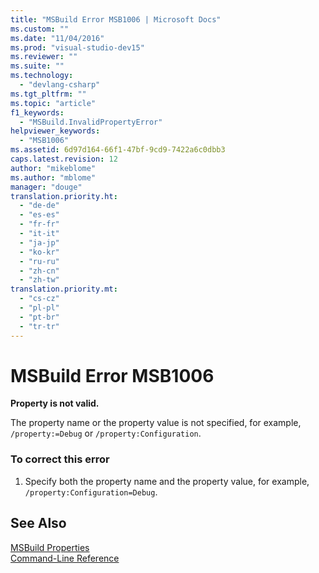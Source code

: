 ```yaml
---
title: "MSBuild Error MSB1006 | Microsoft Docs"
ms.custom: ""
ms.date: "11/04/2016"
ms.prod: "visual-studio-dev15"
ms.reviewer: ""
ms.suite: ""
ms.technology: 
  - "devlang-csharp"
ms.tgt_pltfrm: ""
ms.topic: "article"
f1_keywords: 
  - "MSBuild.InvalidPropertyError"
helpviewer_keywords: 
  - "MSB1006"
ms.assetid: 6d97d164-66f1-47bf-9cd9-7422a6c0dbb3
caps.latest.revision: 12
author: "mikeblome"
ms.author: "mblome"
manager: "douge"
translation.priority.ht: 
  - "de-de"
  - "es-es"
  - "fr-fr"
  - "it-it"
  - "ja-jp"
  - "ko-kr"
  - "ru-ru"
  - "zh-cn"
  - "zh-tw"
translation.priority.mt: 
  - "cs-cz"
  - "pl-pl"
  - "pt-br"
  - "tr-tr"
---
```

# MSBuild Error MSB1006
**Property is not valid.**  
  
 The property name or the property value is not specified, for example, `/property:=Debug` or `/property:Configuration`.  
  
### To correct this error  
  
1.  Specify both the property name and the property value, for example, `/property:Configuration=Debug`.  
  
## See Also  
 [MSBuild Properties](../msbuild/msbuild-properties.md)  
 [Command-Line Reference](../msbuild/msbuild-command-line-reference.md)